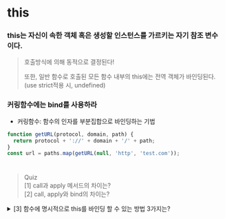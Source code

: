 # this

### this는 자신이 속한 객체 혹은 생성할 인스턴스를 가르키는 자기 참조 변수이다.

> 호출방식에 의해 동적으로 결정된다!
>
> 또한, 일반 함수로 호출된 모든 함수 내부의 this에는 전역 객체가 바인딩된다.  
>  (use strict적용 시, undefined)

### 커링함수에는 bind를 사용하라

- 커링함수: 함수의 인자를 부분집합으로 바인딩하는 기법

```javascript
function getURL(protocol, domain, path) {
  return protocol + '://' + domain + '/' + path;
}
const url = paths.map(getURL(null, 'http', 'test.com'));
```

#

> Quiz  
> [1] call과 apply 메서드의 차이는?  
> [2] call, apply와 bind의 차이는?

<details>
<summary>
[3] 함수에 명시적으로 this를 바인딩 할 수 있는 방법 3가지는?
</summary>
<p>
<div>
1. map, forEach같은 고차함수를 사용   
</div>
<div>
2. apply, call, bind 메서드를 사용   
</div>
<div>
3. 화살표함수를 사용
</div>
</p>
</details>
